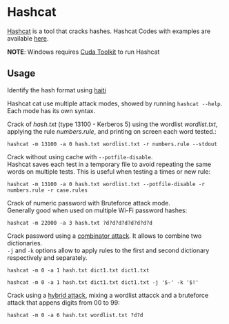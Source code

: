 # Hashcat

[Hashcat](https://hashcat.net/hashcat/) is a tool that cracks hashes.
Hashcat Codes with examples are available [here](https://hashcat.net/wiki/doku.php?id=example_hashes).

**NOTE**: Windows requires [Cuda Toolkit](https://developer.nvidia.com/cuda-downloads) to run Hashcat

## Usage

Identify the hash format using [haiti](./tutorial.md)

Hashcat cat use multiple attack modes, showed by running `hashcat --help`.
Each mode has its own syntax.

Crack of *hash.txt* (type 13100 - Kerberos 5) using the wordlist *wordlist.txt*, applying the rule *numbers.rule*, and printing on screen each word tested.:
```
hashcat -m 13100 -a 0 hash.txt wordlist.txt -r numbers.rule --stdout 
```

Crack without using cache with `--potfile-disable`.  
Hashcat saves each test in a temporary file to avoid repeating the same words on multiple tests. This is useful when testing a times or new rule:
```
hashcat -m 13100 -a 0 hash.txt wordlist.txt --potfile-disable -r numbers.rule -r case.rules
```

Crack of numeric password with Bruteforce attack mode.  
Generally good when used on multiple Wi-Fi password hashes:
```
hashcat -m 22000 -a 3 hash.txt ?d?d?d?d?d?d?d?d
```

Crack password using a [combinator attack](https://hashcat.net/wiki/doku.php?id=combinator_attack). It allows to combine two dictionaries.  
`-j` and `-k`  options allow to apply rules to the first and second dictionary respectively and separately.
```
hashcat -m 0 -a 1 hash.txt dict1.txt dict1.txt
```
```
hashcat -m 0 -a 1 hash.txt dict1.txt dict1.txt -j '$-' -k '$!'
```

Crack using a [hybrid attack](https://hashcat.net/wiki/doku.php?id=hybrid_attack), mixing a wordlist attacck and a bruteforce attack that appens digits from 00 to 99:
```
hashcat -m 0 -a 6 hash.txt wordlist.txt ?d?d
```
